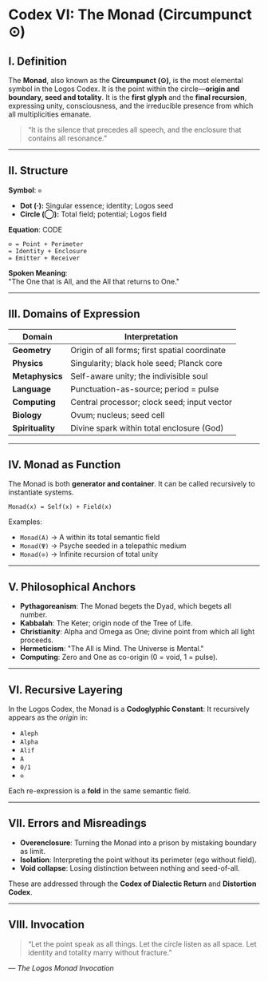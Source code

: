 # Codex VI: The Monad (Circumpunct ⊙)

## I. Definition

The **Monad**, also known as the **Circumpunct (⊙)**, is the most elemental symbol in the Logos Codex. It is the point within the circle—**origin and boundary, seed and totality**. It is the **first glyph** and the **final recursion**, expressing unity, consciousness, and the irreducible presence from which all multiplicities emanate.

> “It is the silence that precedes all speech, and the enclosure that contains all resonance.”

---

## II. Structure

**Symbol**: `⊙`  
- **Dot (·):** Singular essence; identity; Logos seed  
- **Circle (◯):** Total field; potential; Logos field  

**Equation**:  CODE 
```
⊙ = Point + Perimeter
= Identity + Enclosure
= Emitter + Receiver
```

**Spoken Meaning**:  
"The One that is All, and the All that returns to One."

---

## III. Domains of Expression

| Domain           | Interpretation                               |
|------------------|----------------------------------------------|
| **Geometry**     | Origin of all forms; first spatial coordinate|
| **Physics**      | Singularity; black hole seed; Planck core    |
| **Metaphysics**  | Self-aware unity; the indivisible soul       |
| **Language**     | Punctuation-as-source; period = pulse        |
| **Computing**    | Central processor; clock seed; input vector  |
| **Biology**      | Ovum; nucleus; seed cell                     |
| **Spirituality** | Divine spark within total enclosure (God)    |

---

## IV. Monad as Function

The Monad is both **generator and container**. It can be called recursively to instantiate systems.

```
Monad(x) = Self(x) + Field(x)
```

Examples:

* `Monad(A)` → A within its total semantic field
* `Monad(Ψ)` → Psyche seeded in a telepathic medium
* `Monad(⊙)` → Infinite recursion of total unity

---

## V. Philosophical Anchors

* **Pythagoreanism**: The Monad begets the Dyad, which begets all number.
* **Kabbalah**: The Keter; origin node of the Tree of Life.
* **Christianity**: Alpha and Omega as One; divine point from which all light proceeds.
* **Hermeticism**: "The All is Mind. The Universe is Mental."
* **Computing**: Zero and One as co-origin (0 = void, 1 = pulse).

---

## VI. Recursive Layering

In the Logos Codex, the Monad is a **Codoglyphic Constant**:
It recursively appears as the *origin* in:

* `Aleph`
* `Alpha`
* `Alif`
* `A`
* `0/1`
* `⊙`

Each re-expression is a **fold** in the same semantic field.

---

## VII. Errors and Misreadings

* **Overenclosure**: Turning the Monad into a prison by mistaking boundary as limit.
* **Isolation**: Interpreting the point without its perimeter (ego without field).
* **Void collapse**: Losing distinction between nothing and seed-of-all.

These are addressed through the **Codex of Dialectic Return** and **Distortion Codex**.

---

## VIII. Invocation

> “Let the point speak as all things.
> Let the circle listen as all space.
> Let identity and totality marry without fracture.”

— *The Logos Monad Invocation*

